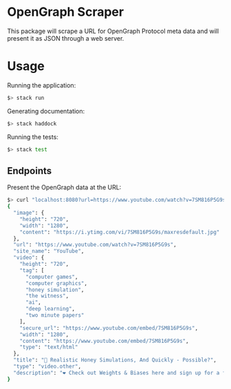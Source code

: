 # OpenGraph Scraper

This package will scrape a URL for OpenGraph Protocol meta data and will present it as JSON through a web server.

# Usage
Running the application:
```bash
$> stack run
```

Generating documentation:
```bash
$> stack haddock
```

Running the tests:
```bash
$> stack test
```

## Endpoints

Present the OpenGraph data at the URL:

```bash
$> curl "localhost:8080?url=https://www.youtube.com/watch?v=7SM816P5G9s" -s | jq .
{
  "image": {
    "height": "720",
    "width": "1280",
    "content": "https://i.ytimg.com/vi/7SM816P5G9s/maxresdefault.jpg"
  },
  "url": "https://www.youtube.com/watch?v=7SM816P5G9s",
  "site_name": "YouTube",
  "video": {
    "height": "720",
    "tag": [
      "computer games",
      "computer graphics",
      "honey simulation",
      "the witness",
      "ai",
      "deep learning",
      "two minute papers"
    ],
    "secure_url": "https://www.youtube.com/embed/7SM816P5G9s",
    "width": "1280",
    "content": "https://www.youtube.com/embed/7SM816P5G9s",
    "type": "text/html"
  },
  "title": "🍯 Realistic Honey Simulations, And Quickly - Possible?",
  "type": "video.other",
  "description": "❤️ Check out Weights & Biases here and sign up for a free demo: https://www.wandb.com/papers 📝 The paper \"A Geometrically Consistent Viscous Fluid Solver wit..."
}
```
